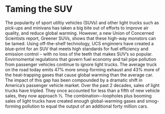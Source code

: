 # Taming the SUV
The popularity of sport utiltiy vehicles (SUVs) and other light trucks such as pick-ups and minivans has taken a big bite out of efforts to improve air quality, and reduce global warming. 
However, a new Union of Concerned Scientists report, Greener SUVs, shows that these high-way monstors can be tamed. 
Using off-the-shelf technology, UCS enginners have created a blue-print for an SUV that meets high standards for fuel efficiency and emission control – with no loss of the teeth that makes SUV’s so popular.
Envirnomental regulations that govern fuel economy and tail pipe pollution from passenger vehicles continue to ignore light trucks. The average truck on the road today emits 47% more smog-forming exhaust and 43% more of the heat-trapping gases that cause global warming than the average car. The impact of this gap
has been compounded by a dramatic shift in America’s passenger vehicle market. Over the past 2 decades, sales of light trucks have tripled. They once accounted for less than a fifth of new vehicle sales, they now approach 1⁄2. The combination—loopholes plus booming sales of light trucks have created enough global-warming gases and smog-forming pollution to equal the output of an additional forty million cars.